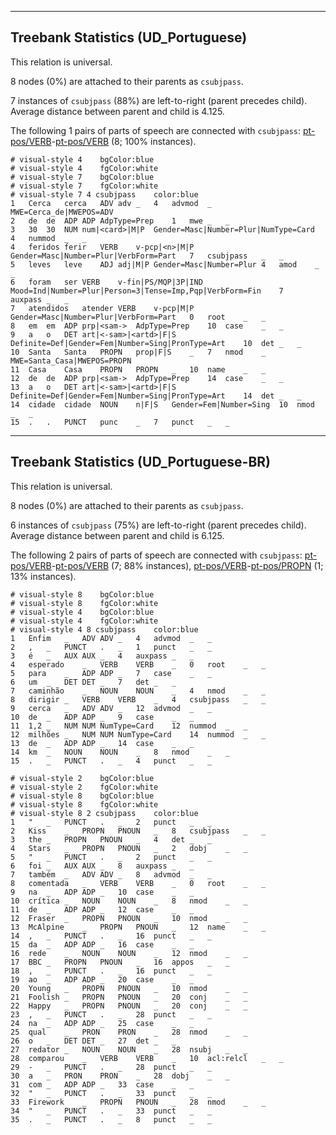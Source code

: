 

--------------------------------------------------------------------------------

## Treebank Statistics (UD_Portuguese)

This relation is universal.

8 nodes (0%) are attached to their parents as `csubjpass`.

7 instances of `csubjpass` (88%) are left-to-right (parent precedes child).
Average distance between parent and child is 4.125.

The following 1 pairs of parts of speech are connected with `csubjpass`: [pt-pos/VERB]()-[pt-pos/VERB]() (8; 100% instances).


~~~ conllu
# visual-style 4	bgColor:blue
# visual-style 4	fgColor:white
# visual-style 7	bgColor:blue
# visual-style 7	fgColor:white
# visual-style 7 4 csubjpass	color:blue
1	Cerca	cerca	ADV	adv	_	4	advmod	_	MWE=Cerca_de|MWEPOS=ADV
2	de	de	ADP	ADP	AdpType=Prep	1	mwe	_	_
3	30	30	NUM	num|<card>|M|P	Gender=Masc|Number=Plur|NumType=Card	4	nummod	_	_
4	feridos	ferir	VERB	v-pcp|<n>|M|P	Gender=Masc|Number=Plur|VerbForm=Part	7	csubjpass	_	_
5	leves	leve	ADJ	adj|M|P	Gender=Masc|Number=Plur	4	amod	_	_
6	foram	ser	VERB	v-fin|PS/MQP|3P|IND	Mood=Ind|Number=Plur|Person=3|Tense=Imp,Pqp|VerbForm=Fin	7	auxpass	_	_
7	atendidos	atender	VERB	v-pcp|M|P	Gender=Masc|Number=Plur|VerbForm=Part	0	root	_	_
8	em	em	ADP	prp|<sam->	AdpType=Prep	10	case	_	_
9	a	o	DET	art|<-sam>|<artd>|F|S	Definite=Def|Gender=Fem|Number=Sing|PronType=Art	10	det	_	_
10	Santa	Santa	PROPN	prop|F|S	_	7	nmod	_	MWE=Santa_Casa|MWEPOS=PROPN
11	Casa	Casa	PROPN	PROPN	_	10	name	_	_
12	de	de	ADP	prp|<sam->	AdpType=Prep	14	case	_	_
13	a	o	DET	art|<-sam>|<artd>|F|S	Definite=Def|Gender=Fem|Number=Sing|PronType=Art	14	det	_	_
14	cidade	cidade	NOUN	n|F|S	Gender=Fem|Number=Sing	10	nmod	_	_
15	.	.	PUNCT	punc	_	7	punct	_	_

~~~




--------------------------------------------------------------------------------

## Treebank Statistics (UD_Portuguese-BR)

This relation is universal.

8 nodes (0%) are attached to their parents as `csubjpass`.

6 instances of `csubjpass` (75%) are left-to-right (parent precedes child).
Average distance between parent and child is 6.125.

The following 2 pairs of parts of speech are connected with `csubjpass`: [pt-pos/VERB]()-[pt-pos/VERB]() (7; 88% instances), [pt-pos/VERB]()-[pt-pos/PROPN]() (1; 13% instances).


~~~ conllu
# visual-style 8	bgColor:blue
# visual-style 8	fgColor:white
# visual-style 4	bgColor:blue
# visual-style 4	fgColor:white
# visual-style 4 8 csubjpass	color:blue
1	Enfim	_	ADV	ADV	_	4	advmod	_	_
2	,	_	PUNCT	.	_	1	punct	_	_
3	é	_	AUX	AUX	_	4	auxpass	_	_
4	esperado	_	VERB	VERB	_	0	root	_	_
5	para	_	ADP	ADP	_	7	case	_	_
6	um	_	DET	DET	_	7	det	_	_
7	caminhão	_	NOUN	NOUN	_	4	nmod	_	_
8	dirigir	_	VERB	VERB	_	4	csubjpass	_	_
9	cerca	_	ADV	ADV	_	12	advmod	_	_
10	de	_	ADP	ADP	_	9	case	_	_
11	1,2	_	NUM	NUM	NumType=Card	12	nummod	_	_
12	milhões	_	NUM	NUM	NumType=Card	14	nummod	_	_
13	de	_	ADP	ADP	_	14	case	_	_
14	km	_	NOUN	NOUN	_	8	nmod	_	_
15	.	_	PUNCT	.	_	4	punct	_	_

~~~


~~~ conllu
# visual-style 2	bgColor:blue
# visual-style 2	fgColor:white
# visual-style 8	bgColor:blue
# visual-style 8	fgColor:white
# visual-style 8 2 csubjpass	color:blue
1	"	_	PUNCT	.	_	2	punct	_	_
2	Kiss	_	PROPN	PNOUN	_	8	csubjpass	_	_
3	the	_	PROPN	PNOUN	_	4	det	_	_
4	Stars	_	PROPN	PNOUN	_	2	dobj	_	_
5	"	_	PUNCT	.	_	2	punct	_	_
6	foi	_	AUX	AUX	_	8	auxpass	_	_
7	também	_	ADV	ADV	_	8	advmod	_	_
8	comentada	_	VERB	VERB	_	0	root	_	_
9	na	_	ADP	ADP	_	10	case	_	_
10	crítica	_	NOUN	NOUN	_	8	nmod	_	_
11	de	_	ADP	ADP	_	12	case	_	_
12	Fraser	_	PROPN	PNOUN	_	10	nmod	_	_
13	McAlpine	_	PROPN	PNOUN	_	12	name	_	_
14	,	_	PUNCT	.	_	16	punct	_	_
15	da	_	ADP	ADP	_	16	case	_	_
16	rede	_	NOUN	NOUN	_	12	nmod	_	_
17	BBC	_	PROPN	PNOUN	_	16	appos	_	_
18	,	_	PUNCT	.	_	16	punct	_	_
19	ao	_	ADP	ADP	_	20	case	_	_
20	Young	_	PROPN	PNOUN	_	10	nmod	_	_
21	Foolish	_	PROPN	PNOUN	_	20	conj	_	_
22	Happy	_	PROPN	PNOUN	_	20	conj	_	_
23	,	_	PUNCT	.	_	28	punct	_	_
24	na	_	ADP	ADP	_	25	case	_	_
25	qual	_	PRON	PRON	_	28	nmod	_	_
26	o	_	DET	DET	_	27	det	_	_
27	redator	_	NOUN	NOUN	_	28	nsubj	_	_
28	comparou	_	VERB	VERB	_	10	acl:relcl	_	_
29	-	_	PUNCT	.	_	28	punct	_	_
30	a	_	PRON	PRON	_	28	dobj	_	_
31	com	_	ADP	ADP	_	33	case	_	_
32	"	_	PUNCT	.	_	33	punct	_	_
33	Firework	_	PROPN	PNOUN	_	28	nmod	_	_
34	"	_	PUNCT	.	_	33	punct	_	_
35	.	_	PUNCT	.	_	8	punct	_	_

~~~


